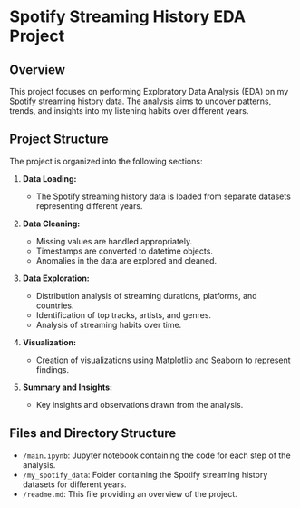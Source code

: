 # Spotify Streaming History EDA Project

## Overview

This project focuses on performing Exploratory Data Analysis (EDA) on my Spotify streaming history data.
The analysis aims to uncover patterns, trends, and insights into my listening habits over different years.

## Project Structure

The project is organized into the following sections:

1. **Data Loading:**

   - The Spotify streaming history data is loaded from separate datasets representing different years.

2. **Data Cleaning:**

   - Missing values are handled appropriately.
   - Timestamps are converted to datetime objects.
   - Anomalies in the data are explored and cleaned.

3. **Data Exploration:**

   - Distribution analysis of streaming durations, platforms, and countries.
   - Identification of top tracks, artists, and genres.
   - Analysis of streaming habits over time.

4. **Visualization:**

   - Creation of visualizations using Matplotlib and Seaborn to represent findings.

5. **Summary and Insights:**
   - Key insights and observations drawn from the analysis.

## Files and Directory Structure

- `/main.ipynb`: Jupyter notebook containing the code for each step of the analysis.
- `/my_spotify_data`: Folder containing the Spotify streaming history datasets for different years.
- `/readme.md`: This file providing an overview of the project.
